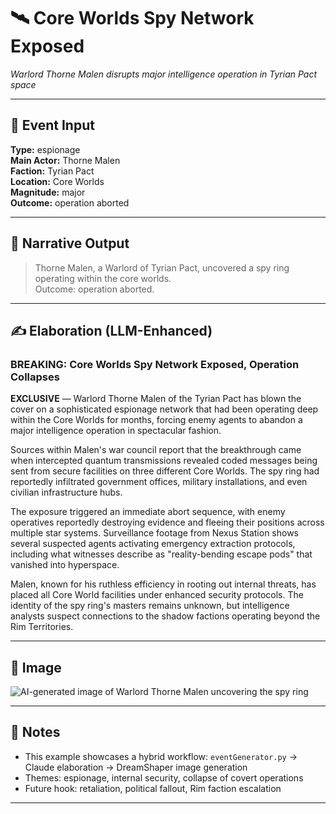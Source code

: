 # 🛰️ Core Worlds Spy Network Exposed  
*Warlord Thorne Malen disrupts major intelligence operation in Tyrian Pact space*

---

## 🧾 Event Input  
**Type:** espionage  
**Main Actor:** Thorne Malen  
**Faction:** Tyrian Pact  
**Location:** Core Worlds  
**Magnitude:** major  
**Outcome:** operation aborted  

---

## 📝 Narrative Output  

> Thorne Malen, a Warlord of Tyrian Pact, uncovered a spy ring operating within the core worlds.  
> Outcome: operation aborted.

---

## ✍️ Elaboration (LLM-Enhanced)

### BREAKING: Core Worlds Spy Network Exposed, Operation Collapses

**EXCLUSIVE** — Warlord Thorne Malen of the Tyrian Pact has blown the cover on a sophisticated espionage network that had been operating deep within the Core Worlds for months, forcing enemy agents to abandon a major intelligence operation in spectacular fashion.

Sources within Malen's war council report that the breakthrough came when intercepted quantum transmissions revealed coded messages being sent from secure facilities on three different Core Worlds. The spy ring had reportedly infiltrated government offices, military installations, and even civilian infrastructure hubs.

The exposure triggered an immediate abort sequence, with enemy operatives reportedly destroying evidence and fleeing their positions across multiple star systems. Surveillance footage from Nexus Station shows several suspected agents activating emergency extraction protocols, including what witnesses describe as "reality-bending escape pods" that vanished into hyperspace.

Malen, known for his ruthless efficiency in rooting out internal threats, has placed all Core World facilities under enhanced security protocols. The identity of the spy ring's masters remains unknown, but intelligence analysts suspect connections to the shadow factions operating beyond the Rim Territories.

---

## 🎨 Image

![AI-generated image of Warlord Thorne Malen uncovering the spy ring](images/spy_ring_thorne_malen.png)

---

## 🔮 Notes  
- This example showcases a hybrid workflow: `eventGenerator.py` → Claude elaboration → DreamShaper image generation  
- Themes: espionage, internal security, collapse of covert operations  
- Future hook: retaliation, political fallout, Rim faction escalation  

---

